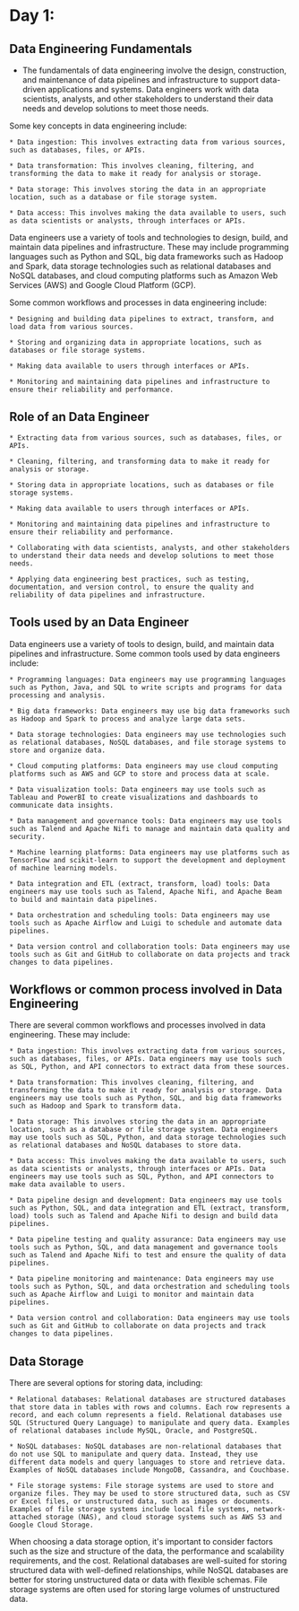 # Day 1:

## Data Engineering Fundamentals

* The fundamentals of data engineering involve the design, construction, and maintenance of data pipelines and infrastructure to support data-driven applications and systems. Data engineers work with data scientists, analysts, and other stakeholders to understand their data needs and develop solutions to meet those needs.

Some key concepts in data engineering include:

    * Data ingestion: This involves extracting data from various sources, such as databases, files, or APIs.

    * Data transformation: This involves cleaning, filtering, and transforming the data to make it ready for analysis or storage.

    * Data storage: This involves storing the data in an appropriate location, such as a database or file storage system.

    * Data access: This involves making the data available to users, such as data scientists or analysts, through interfaces or APIs.

Data engineers use a variety of tools and technologies to design, build, and maintain data pipelines and infrastructure. These may include programming languages such as Python and SQL, big data frameworks such as Hadoop and Spark, data storage technologies such as relational databases and NoSQL databases, and cloud computing platforms such as Amazon Web Services (AWS) and Google Cloud Platform (GCP).

Some common workflows and processes in data engineering include:

    * Designing and building data pipelines to extract, transform, and load data from various sources.

    * Storing and organizing data in appropriate locations, such as databases or file storage systems.

    * Making data available to users through interfaces or APIs.

    * Monitoring and maintaining data pipelines and infrastructure to ensure their reliability and performance.

## Role of an Data Engineer

    * Extracting data from various sources, such as databases, files, or APIs.

    * Cleaning, filtering, and transforming data to make it ready for analysis or storage.

    * Storing data in appropriate locations, such as databases or file storage systems.

    * Making data available to users through interfaces or APIs.

    * Monitoring and maintaining data pipelines and infrastructure to ensure their reliability and performance.

    * Collaborating with data scientists, analysts, and other stakeholders to understand their data needs and develop solutions to meet those needs.

    * Applying data engineering best practices, such as testing, documentation, and version control, to ensure the quality and reliability of data pipelines and infrastructure.

## Tools used by an Data Engineer

Data engineers use a variety of tools to design, build, and maintain data pipelines and infrastructure. Some common tools used by data engineers include:

    * Programming languages: Data engineers may use programming languages such as Python, Java, and SQL to write scripts and programs for data processing and analysis.

    * Big data frameworks: Data engineers may use big data frameworks such as Hadoop and Spark to process and analyze large data sets.

    * Data storage technologies: Data engineers may use technologies such as relational databases, NoSQL databases, and file storage systems to store and organize data.

    * Cloud computing platforms: Data engineers may use cloud computing platforms such as AWS and GCP to store and process data at scale.

    * Data visualization tools: Data engineers may use tools such as Tableau and PowerBI to create visualizations and dashboards to communicate data insights.

    * Data management and governance tools: Data engineers may use tools such as Talend and Apache Nifi to manage and maintain data quality and security.

    * Machine learning platforms: Data engineers may use platforms such as TensorFlow and scikit-learn to support the development and deployment of machine learning models.

    * Data integration and ETL (extract, transform, load) tools: Data engineers may use tools such as Talend, Apache Nifi, and Apache Beam to build and maintain data pipelines.

    * Data orchestration and scheduling tools: Data engineers may use tools such as Apache Airflow and Luigi to schedule and automate data pipelines.

    * Data version control and collaboration tools: Data engineers may use tools such as Git and GitHub to collaborate on data projects and track changes to data pipelines.

## Workflows or common process involved in Data Engineering
There are several common workflows and processes involved in data engineering. These may include:

    * Data ingestion: This involves extracting data from various sources, such as databases, files, or APIs. Data engineers may use tools such as SQL, Python, and API connectors to extract data from these sources.

    * Data transformation: This involves cleaning, filtering, and transforming the data to make it ready for analysis or storage. Data engineers may use tools such as Python, SQL, and big data frameworks such as Hadoop and Spark to transform data.

    * Data storage: This involves storing the data in an appropriate location, such as a database or file storage system. Data engineers may use tools such as SQL, Python, and data storage technologies such as relational databases and NoSQL databases to store data.

    * Data access: This involves making the data available to users, such as data scientists or analysts, through interfaces or APIs. Data engineers may use tools such as SQL, Python, and API connectors to make data available to users.

    * Data pipeline design and development: Data engineers may use tools such as Python, SQL, and data integration and ETL (extract, transform, load) tools such as Talend and Apache Nifi to design and build data pipelines.

    * Data pipeline testing and quality assurance: Data engineers may use tools such as Python, SQL, and data management and governance tools such as Talend and Apache Nifi to test and ensure the quality of data pipelines.

    * Data pipeline monitoring and maintenance: Data engineers may use tools such as Python, SQL, and data orchestration and scheduling tools such as Apache Airflow and Luigi to monitor and maintain data pipelines.

    * Data version control and collaboration: Data engineers may use tools such as Git and GitHub to collaborate on data projects and track changes to data pipelines.

## Data Storage

There are several options for storing data, including:

    * Relational databases: Relational databases are structured databases that store data in tables with rows and columns. Each row represents a record, and each column represents a field. Relational databases use SQL (Structured Query Language) to manipulate and query data. Examples of relational databases include MySQL, Oracle, and PostgreSQL.

    * NoSQL databases: NoSQL databases are non-relational databases that do not use SQL to manipulate and query data. Instead, they use different data models and query languages to store and retrieve data. Examples of NoSQL databases include MongoDB, Cassandra, and Couchbase.

    * File storage systems: File storage systems are used to store and organize files. They may be used to store structured data, such as CSV or Excel files, or unstructured data, such as images or documents. Examples of file storage systems include local file systems, network-attached storage (NAS), and cloud storage systems such as AWS S3 and Google Cloud Storage.

When choosing a data storage option, it's important to consider factors such as the size and structure of the data, the performance and scalability requirements, and the cost. Relational databases are well-suited for storing structured data with well-defined relationships, while NoSQL databases are better for storing unstructured data or data with flexible schemas. File storage systems are often used for storing large volumes of unstructured data.